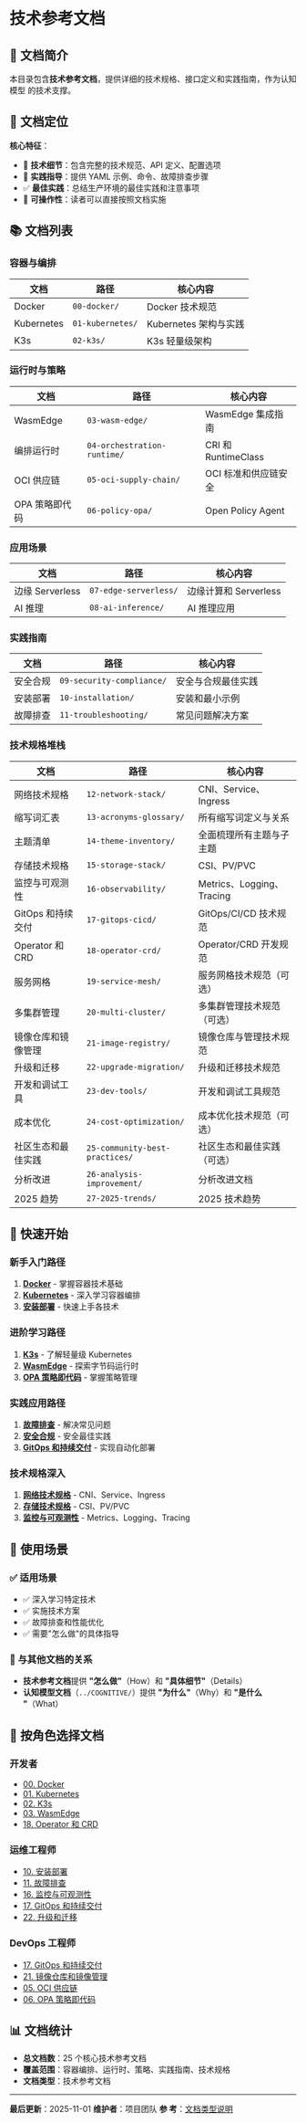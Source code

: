 # 技术参考文档

## 📖 文档简介

本目录包含**技术参考文档**，提供详细的技术规格、接口定义和实践指南，作为认知模型
的技术支撑。

## 🎯 文档定位

**核心特征**：

- 📝 **技术细节**：包含完整的技术规范、API 定义、配置选项
- 🔧 **实践指导**：提供 YAML 示例、命令、故障排查步骤
- ✅ **最佳实践**：总结生产环境的最佳实践和注意事项
- 🚀 **可操作性**：读者可以直接按照文档实施

## 📚 文档列表

### 容器与编排

| 文档       | 路径             | 核心内容              |
| ---------- | ---------------- | --------------------- |
| Docker     | `00-docker/`     | Docker 技术规范       |
| Kubernetes | `01-kubernetes/` | Kubernetes 架构与实践 |
| K3s        | `02-k3s/`        | K3s 轻量级架构        |

### 运行时与策略

| 文档           | 路径                        | 核心内容             |
| -------------- | --------------------------- | -------------------- |
| WasmEdge       | `03-wasm-edge/`             | WasmEdge 集成指南    |
| 编排运行时     | `04-orchestration-runtime/` | CRI 和 RuntimeClass  |
| OCI 供应链     | `05-oci-supply-chain/`      | OCI 标准和供应链安全 |
| OPA 策略即代码 | `06-policy-opa/`            | Open Policy Agent    |

### 应用场景

| 文档            | 路径                  | 核心内容              |
| --------------- | --------------------- | --------------------- |
| 边缘 Serverless | `07-edge-serverless/` | 边缘计算和 Serverless |
| AI 推理         | `08-ai-inference/`    | AI 推理应用           |

### 实践指南

| 文档     | 路径                      | 核心内容           |
| -------- | ------------------------- | ------------------ |
| 安全合规 | `09-security-compliance/` | 安全与合规最佳实践 |
| 安装部署 | `10-installation/`        | 安装和最小示例     |
| 故障排查 | `11-troubleshooting/`     | 常见问题解决方案   |

### 技术规格堆栈

| 文档               | 路径                           | 核心内容                   |
| ------------------ | ------------------------------ | -------------------------- |
| 网络技术规格       | `12-network-stack/`            | CNI、Service、Ingress      |
| 缩写词汇表         | `13-acronyms-glossary/`        | 所有缩写词定义与关系       |
| 主题清单           | `14-theme-inventory/`          | 全面梳理所有主题与子主题   |
| 存储技术规格       | `15-storage-stack/`            | CSI、PV/PVC                |
| 监控与可观测性     | `16-observability/`            | Metrics、Logging、Tracing  |
| GitOps 和持续交付  | `17-gitops-cicd/`              | GitOps/CI/CD 技术规范      |
| Operator 和 CRD    | `18-operator-crd/`             | Operator/CRD 开发规范      |
| 服务网格           | `19-service-mesh/`             | 服务网格技术规范（可选）   |
| 多集群管理         | `20-multi-cluster/`            | 多集群管理技术规范（可选） |
| 镜像仓库和镜像管理 | `21-image-registry/`           | 镜像仓库与管理技术规范     |
| 升级和迁移         | `22-upgrade-migration/`        | 升级和迁移技术规范         |
| 开发和调试工具     | `23-dev-tools/`                | 开发和调试工具规范         |
| 成本优化           | `24-cost-optimization/`        | 成本优化技术规范（可选）   |
| 社区生态和最佳实践 | `25-community-best-practices/` | 社区生态和最佳实践（可选） |
| 分析改进           | `26-analysis-improvement/`     | 分析改进文档               |
| 2025 趋势          | `27-2025-trends/`              | 2025 技术趋势              |

## 🚀 快速开始

### 新手入门路径

1. **[Docker](00-docker/docker.md)** - 掌握容器技术基础
2. **[Kubernetes](01-kubernetes/kubernetes.md)** - 深入学习容器编排
3. **[安装部署](10-installation/installation.md)** - 快速上手各技术

### 进阶学习路径

1. **[K3s](02-k3s/k3s.md)** - 了解轻量级 Kubernetes
2. **[WasmEdge](03-wasm-edge/wasmedge.md)** - 探索字节码运行时
3. **[OPA 策略即代码](06-policy-opa/policy-opa.md)** - 掌握策略管理

### 实践应用路径

1. **[故障排查](11-troubleshooting/troubleshooting.md)** - 解决常见问题
2. **[安全合规](09-security-compliance/security-compliance.md)** - 安全最佳实践
3. **[GitOps 和持续交付](17-gitops-cicd/gitops-cicd.md)** - 实现自动化部署

### 技术规格深入

1. **[网络技术规格](12-network-stack/network-stack.md)** - CNI、Service、Ingress
2. **[存储技术规格](15-storage-stack/storage-stack.md)** - CSI、PV/PVC
3. **[监控与可观测性](16-observability/observability.md)** -
   Metrics、Logging、Tracing

## 📖 使用场景

### ✅ 适用场景

- ✅ 深入学习特定技术
- ✅ 实施技术方案
- ✅ 故障排查和性能优化
- ✅ 需要"怎么做"的具体指导

### 🔗 与其他文档的关系

- **技术参考文档**提供 **"怎么做"**（How）和 **"具体细节"**（Details）
- **认知模型文档**（`../COGNITIVE/`）提供 **"为什么"**（Why）和 **"是什么
  "**（What）

## 🎯 按角色选择文档

### 开发者

- [00. Docker](00-docker/docker.md)
- [01. Kubernetes](01-kubernetes/kubernetes.md)
- [02. K3s](02-k3s/k3s.md)
- [03. WasmEdge](03-wasm-edge/wasmedge.md)
- [18. Operator 和 CRD](18-operator-crd/operator-crd.md)

### 运维工程师

- [10. 安装部署](10-installation/installation.md)
- [11. 故障排查](11-troubleshooting/troubleshooting.md)
- [16. 监控与可观测性](16-observability/observability.md)
- [17. GitOps 和持续交付](17-gitops-cicd/gitops-cicd.md)
- [22. 升级和迁移](22-upgrade-migration/upgrade-migration.md)

### DevOps 工程师

- [17. GitOps 和持续交付](17-gitops-cicd/gitops-cicd.md)
- [21. 镜像仓库和镜像管理](21-image-registry/image-registry.md)
- [05. OCI 供应链](05-oci-supply-chain/oci-supply-chain.md)
- [06. OPA 策略即代码](06-policy-opa/policy-opa.md)

## 📊 文档统计

- **总文档数**：25 个核心技术参考文档
- **覆盖范围**：容器编排、运行时、策略、实践指南、技术规格
- **文档类型**：技术参考文档

---

**最后更新**：2025-11-01 **维护者**：项目团队 **参
考**：[文档类型说明](../META/DOCUMENT-TYPES.md)
